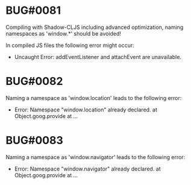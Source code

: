 
# BUG#0081

Compiling with Shadow-CLJS including advanced optimization, naming namespaces as 'window.*' should be avoided!

In compiled JS files the following error might occur:
- Uncaught Error: addEventListener and attachEvent are unavailable.

# BUG#0082

Naming a namespace as 'window.location' leads to the following error:
- Error: Namespace "window.location" already declared.
  at Object.goog.provide
  at ...

# BUG#0083    

Naming a namespace as 'window.navigator' leads to the following error:
- Error: Namespace "window.navigator" already declared.
  at Object.goog.provide
  at ...

